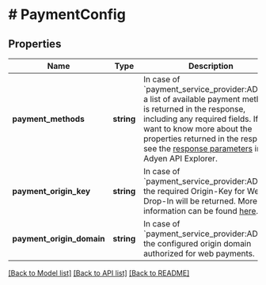 # # PaymentConfig

## Properties

Name | Type | Description | Notes
------------ | ------------- | ------------- | -------------
**payment_methods** | **string** | In case of &#x60;payment_service_provider:ADYEN&#x60; a list of available payment methods is returned in the response, including any required fields. If you want to know more about the properties returned in the response, see the [response parameters](https://docs.adyen.com/api-explorer/#/PaymentSetupAndVerificationService/paymentMethods__resParam_groups) in the Adyen API Explorer. | [optional] [readonly]
**payment_origin_key** | **string** | In case of &#x60;payment_service_provider:ADYEN&#x60;, the required Origin-Key for Web Drop-In will be returned. More information can be found [here](https://docs.adyen.com/user-management/how-to-get-an-origin-key). | [optional] [readonly]
**payment_origin_domain** | **string** | In case of &#x60;payment_service_provider:ADYEN&#x60;, the configured origin domain authorized for web payments. | [optional] [readonly]

[[Back to Model list]](../../README.md#models) [[Back to API list]](../../README.md#endpoints) [[Back to README]](../../README.md)

